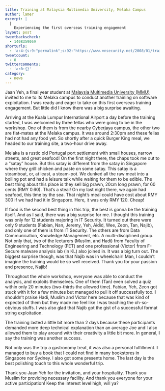 ```yaml
---
title: Training at Malaysia Multimedia University, Melaka Campus
author: lamer
excerpt: |
  |
    Experiencing the first overseas training engagement
layout: post
tweetbackscheck:
  - 1408359069
shorturls:
  - 'a:4:{s:9:"permalink";s:92:"https://www.vnsecurity.net/2008/01/training-at-malaysia-multimedia-university-melaka-campus/";s:7:"tinyurl";s:26:"http://tinyurl.com/yd6cj3l";s:4:"isgd";s:18:"http://is.gd/aOtjV";s:5:"bitly";s:20:"http://bit.ly/8b2tw4";}'
tweetcount:
  - 0
twittercomments:
  - 'a:0:{}'
category:
  - news
---
```

Jaan Yeh, a final year student at [Malaysia Multimedia University (MMU)][1] invited to me to its Melaka campus to conduct another training on software exploitation. I was ready and eager to take on this first overseas training engagement. But little did I know there was a big surprise awaiting.

Arriving at the Kuala Lumpur International Airport a day before the training started, I was welcomed by three fellas who were going to be in the workshop. One of them is from the nearby Cyberjaya campus, the other two are flat-mates at the Melaka campus. It was around 2:30pm and these fellas had not had any food yet. So shortly after a quick Burger King meal, we headed to our training site, a two-hour drive away.

Melaka is a rustic old Portugal port settlement with small houses, narrow streets, and great seafood! On the first night there, the chaps took me out to a &#8220;satay&#8221; house. But this satay is different from the satay in Singapore where they grill chicken and paste on some satay. This satay is a steamboat, or, at least, a steam-pot. We dunked all the raw meat into a boiling pot and had a leisure talk while waiting for them to be edible. The best thing about this place is they sell big prawn, 20cm long prawn, for 60 cents (RMY 0.60). That&#8217;s a steal! On my last night there, we again had seafood, this time by the sea. That night&#8217;s meal could have cost about RMY 300 if we had had it in Singapore. Here, it was only RMY 120. Cheap!

If food is the second best thing in this trip, the best is gonna be the training itself. And as I said, there was a big surprise for me. I thought this training was only for 12 students majoring in IT Security. It turned out there were only 9 students (Fabian, Nan, Jeremy, Yeh, Aidid, Wee, Zeon, Tan, Najib), and only one of them is from IT Security. The others are from Data Communication, Knowledge Management, etc. A multi-disciplined group. Not only that, two of the lecturers (Muslim, and Hadi) from Faculty of Engineering and Technology (FET) and one professional (Victor) from F-Secure malware analysis lab (in KL) also joined in. It was a big turn out. The biggest surprise though, was that Najib was in wheelchair! Man, I couldn&#8217;t imagine the training would be so well received. Thank you for your passion and presence, Najib!

Throughout the whole workshop, everyone was able to conduct the analysis, and exploits themselves. One of them (Tan) even solved a quiz within only 20 minutes (two-thirds the allowed time). Fabian, Yeh, Zeon got stuck with it for a few minutes but managed to pull it off successfully too. I shouldn&#8217;t praise Hadi, Muslim and Victor here because that was kind of expected of them but they made me feel like I was teaching the oh-so-obvious stuffs. I was also glad that Najib got the gist of a successful format string exploitation.

The training lasted a little bit more than 2 days because these participants demanded more deep technical explanation than an average Joe and I also allowed them to play around with their creativity a little bit more. In general, I say the training was another success. 

Not only was the trip a gastronomy treat, it was also a personal fulfillment. I managed to buy a book that I could not find in many bookstores in Singapore nor Sydney. I also got some presents home. The last day is the best polishing touch to this whole wonderful trip.

Thank you Jaan Yeh for the invitation, and your hospitality. Thank you Muslim for providing necessary facility. And thank you everyone for your active participation! Keep the interest level high, will ya?

 [1]: http://www.mmu.edu.my